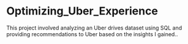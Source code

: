 # Optimizing_Uber_Experience
This project involved analyzing an Uber drives dataset using SQL and providing recommendations to Uber based on the insights I gained..
